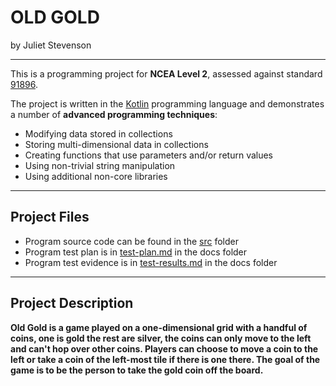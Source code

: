 # OLD GOLD

by Juliet Stevenson

---

This is a programming project for **NCEA Level 2**, assessed against standard [91896](docs/as91896.pdf).

The project is written in the [Kotlin](https://kotlinlang.org) programming language and demonstrates a number of **advanced programming techniques**:
- Modifying data stored in collections
- Storing multi-dimensional data in collections
- Creating functions that use parameters and/or return values
- Using non-trivial string manipulation
- Using additional non-core libraries



---

## Project Files

- Program source code can be found in the [src](src/) folder
- Program test plan is in [test-plan.md](docs/test-plan.md) in the docs folder
- Program test evidence is in [test-results.md](docs/test-results.md) in the docs folder

---

## Project Description

**Old Gold is a game played on a one-dimensional grid with a handful of coins, one is gold the rest are silver, the coins can only move to the left and can't hop over other coins. Players can choose to move a coin to the left or take a coin of the left-most tile if there is one there. The goal of the game is to be the person to take the gold coin off the board.**



